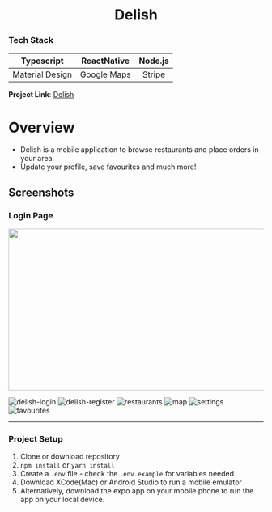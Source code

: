 <h1 align="center">
  Delish
</h1>

### Tech Stack

| Typescript | ReactNative | Node.js |
| :---: | :---: | :---: |
| Material Design | Google Maps | Stripe |


**Project Link**: [Delish](https://expo.dev/@rajivtitus/delish-mobile)

# Overview

* Delish is a mobile application to browse restaurants and place orders in your area.
* Update your profile, save favourites and much more!

## Screenshots

### Login Page
<p>
  <img src="https://user-images.githubusercontent.com/75184965/215988799-99744031-4340-4b03-94b6-e9ef25a0622b.png" height="320" width="560" />
</p>

![delish-login](https://user-images.githubusercontent.com/75184965/215988799-99744031-4340-4b03-94b6-e9ef25a0622b.png)
![delish-register](https://user-images.githubusercontent.com/75184965/215988807-4d061e35-d0cf-43f4-8a92-f2bbcf4eacf7.png)
![restaurants](https://user-images.githubusercontent.com/75184965/215988809-75ab8969-a828-4317-8deb-df61c6f4a84e.png)
![map](https://user-images.githubusercontent.com/75184965/215988811-91f273d5-1af4-437a-8bf1-947148fe9617.png)
![settings](https://user-images.githubusercontent.com/75184965/215988815-9595b7b6-8bdb-4cde-a99a-cc8d42f85bd4.png)
![favourites](https://user-images.githubusercontent.com/75184965/215988816-ab54e239-b2a6-47c3-b98e-1837e8834d7b.png)

---

### Project Setup

1. Clone or download repository
2. `npm install` or `yarn install`
3. Create a `.env` file - check the `.env.example` for variables needed
4. Download XCode(Mac) or Android Studio to run a mobile emulator
5. Alternatively, download the expo app on your mobile phone to run the app on your local device.
